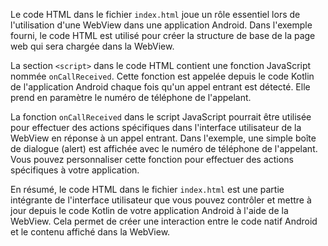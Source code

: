 Le code HTML dans le fichier `index.html` joue un rôle essentiel lors de l'utilisation d'une WebView dans une application Android. Dans l'exemple fourni, le code HTML est utilisé pour créer la structure de base de la page web qui sera chargée dans la WebView.

La section `<script>` dans le code HTML contient une fonction JavaScript nommée `onCallReceived`. Cette fonction est appelée depuis le code Kotlin de l'application Android chaque fois qu'un appel entrant est détecté. Elle prend en paramètre le numéro de téléphone de l'appelant.

La fonction `onCallReceived` dans le script JavaScript pourrait être utilisée pour effectuer des actions spécifiques dans l'interface utilisateur de la WebView en réponse à un appel entrant. Dans l'exemple, une simple boîte de dialogue (alert) est affichée avec le numéro de téléphone de l'appelant. Vous pouvez personnaliser cette fonction pour effectuer des actions spécifiques à votre application.

En résumé, le code HTML dans le fichier `index.html` est une partie intégrante de l'interface utilisateur que vous pouvez contrôler et mettre à jour depuis le code Kotlin de votre application Android à l'aide de la WebView. Cela permet de créer une interaction entre le code natif Android et le contenu affiché dans la WebView.
